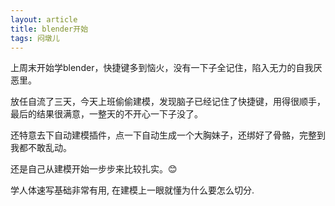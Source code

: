```yaml
---
layout: article
title: blender开始
tags: 闷墩儿
---
```

上周末开始学blender，快捷键多到恼火，没有一下子全记住，陷入无力的自我厌恶里。

<!--more-->

放任自流了三天，今天上班偷偷建模，发现脑子已经记住了快捷键，用得很顺手，最后的结果很满意，一整天的不开心一下子没了。

还特意去下自动建模插件，点一下自动生成一个大胸妹子，还绑好了骨骼，完整到我都不敢乱动。

还是自己从建模开始一步步来比较扎实。😊

学人体速写基础非常有用, 在建模上一眼就懂为什么要怎么切分.